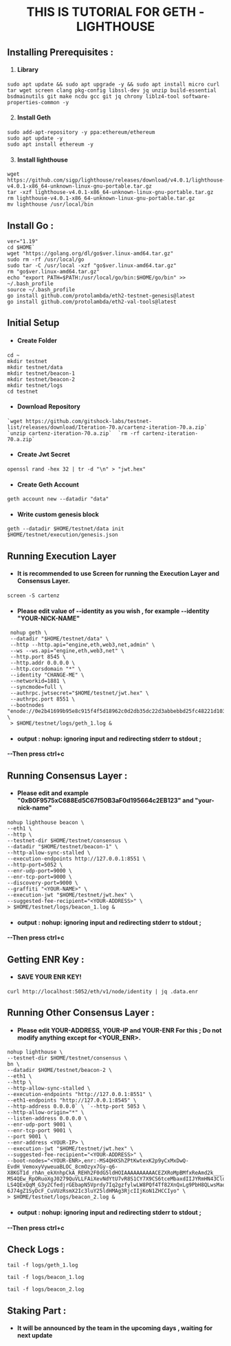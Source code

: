 <h1 align="center"> THIS IS TUTORIAL FOR GETH - LIGHTHOUSE </h1>



## Installing Prerequisites :

 1. #### Library
 ```
sudo apt update && sudo apt upgrade -y && sudo apt install micro curl tar wget screen clang pkg-config libssl-dev jq unzip build-essential bsdmainutils git make ncdu gcc git jq chrony liblz4-tool software-properties-common -y
```
2. #### Install Geth
```
sudo add-apt-repository -y ppa:ethereum/ethereum
sudo apt update -y
sudo apt install ethereum -y
```
 3. #### Install lighthouse 
 
```
wget https://github.com/sigp/lighthouse/releases/download/v4.0.1/lighthouse-v4.0.1-x86_64-unknown-linux-gnu-portable.tar.gz  
tar -xzf lighthouse-v4.0.1-x86_64-unknown-linux-gnu-portable.tar.gz
rm lighthouse-v4.0.1-x86_64-unknown-linux-gnu-portable.tar.gz
mv lighthouse /usr/local/bin
```

## Install Go :
```
ver="1.19" 
cd $HOME`  
wget "https://golang.org/dl/go$ver.linux-amd64.tar.gz"
sudo rm -rf /usr/local/go
sudo tar -C /usr/local -xzf "go$ver.linux-amd64.tar.gz" 
rm "go$ver.linux-amd64.tar.gz"  
echo "export PATH=$PATH:/usr/local/go/bin:$HOME/go/bin" >> ~/.bash_profile 
source ~/.bash_profile  
go install github.com/protolambda/eth2-testnet-genesis@latest
go install github.com/protolambda/eth2-val-tools@latest
```
## Initial Setup

 - ####   Create Folder
 ```
cd ~ 
mkdir testnet  
mkdir testnet/data  
mkdir testnet/beacon-1  
mkdir testnet/beacon-2 
mkdir testnet/logs  
cd testnet
```
 -  ####  Download Repository
 ```
 `wget https://github.com/gitshock-labs/testnet-list/releases/download/Iteration-70.a/cartenz-iteration-70.a.zip`  `unzip cartenz-iteration-70.a.zip`  `rm -rf cartenz-iteration-70.a.zip`
 ```
 -  ####  Create Jwt Secret
 ```
 openssl rand -hex 32 | tr -d "\n" > "jwt.hex"
```
 -  ####  Create Geth Account
 ```
 geth account new --datadir "data"
```
 - ####   Write custom genesis block
 ```
 geth --datadir $HOME/testnet/data init $HOME/testnet/execution/genesis.json
```
 

## Running Execution Layer

 -  #### It is recommended to use Screen for running the Execution Layer and Consensus Layer.

```
screen -S cartenz
```

 -  #### Please edit value of --identity as you wish , for example --identity "YOUR-NICK-NAME"
```
 nohup geth \ 
 --datadir "$HOME/testnet/data" \ 
 --http --http.api="engine,eth,web3,net,admin" \ 
 --ws --ws.api="engine,eth,web3,net" \ 
 --http.port 8545 \ 
 --http.addr 0.0.0.0 \ 
 --http.corsdomain "*" \ 
 --identity "CHANGE-ME" \ 
 --networkid=1881 \ 
 --syncmode=full \ 
 --authrpc.jwtsecret="$HOME/testnet/jwt.hex" \ 
 --authrpc.port 8551 \ 
 --bootnodes "enode://0e2b41699b95e8c915f4f5d18962c0d2db35dc22d3abbebbd25fc48221d1039943240ad37a6e9d853c0b4ea45da7b6b5203a7127b5858c946fc040cace8d2d63@147.75.71.217:30303,enode://45b4fff6ab970e1e490deea8a5f960d806522fafdb33c8eaa38bc0ae970efc2256fc5746f0ecfec770af24c44864a3e6772a64f2e9f031f96fd4af7fd0483110@147.75.71.217:30304" \ 
 > $HOME/testnet/logs/geth_1.log &
```
 - #### **output : nohup: ignoring input and redirecting stderr to stdout ;** 
**--Then press ctrl+c**

## Running Consensus Layer :

 - ####  Please edit <YOUR-ADDRESS> and <YOUR-NAME> example "0xB0F9575xC688Ed5C67f50B3aF0d195664c2EB123" and "your-nick-name"

```
nohup lighthouse beacon \
--eth1 \
--http \
--testnet-dir $HOME/testnet/consensus \
--datadir "$HOME/testnet/beacon-1" \
--http-allow-sync-stalled \
--execution-endpoints http://127.0.0.1:8551 \
--http-port=5052 \
--enr-udp-port=9000 \
--enr-tcp-port=9000 \
--discovery-port=9000 \
--graffiti "<YOUR-NAME>" \
--execution-jwt "$HOME/testnet/jwt.hex" \
--suggested-fee-recipient="<YOUR-ADDRESS>" \
> $HOME/testnet/logs/beacon_1.log &
```
 - #### **output : nohup: ignoring input and redirecting stderr to stdout ;** 
**--Then press ctrl+c**

## Getting ENR Key :

 - #### SAVE YOUR ENR KEY!

```
curl http://localhost:5052/eth/v1/node/identity | jq .data.enr
```

## Running Other Consensus Layer :

 - #### Please edit YOUR-ADDRESS, YOUR-IP and YOUR-ENR For this  ; Do not modify anything except for <YOUR_ENR>.

```
nohup lighthouse \ 
--testnet-dir $HOME/testnet/consensus \ 
bn \ 
--datadir $HOME/testnet/beacon-2 \ 
--eth1 \ 
--http \ 
--http-allow-sync-stalled \ 
--execution-endpoints "http://127.0.0.1:8551" \ 
--eth1-endpoints "http://127.0.0.1:8545" \ 
--http-address 0.0.0.0` \ `--http-port 5053 \ 
--http-allow-origin="*" \ 
--listen-address 0.0.0.0 \
--enr-udp-port 9001 \ 
--enr-tcp-port 9001 \ 
--port 9001 \ 
--enr-address <YOUR-IP> \
--execution-jwt "$HOME/testnet/jwt.hex" \ 
--suggested-fee-recipient="<YOUR-ADDRESS>" \ 
--boot-nodes="<YOUR-ENR>,enr:-MS4QHXShZPtKwtexK2p9yCxMxDwQ-EvdH_VemoxyVyweuaBLOC_8cmOzyx7Gy-q6-X8KGT1d_rhAn_ekXnhpCkA_REHh2F0dG5ldHOIAAAAAAAAAACEZXRoMpBMfxReAmd2k___________gmlkgnY0gmlwhJNLR9mJc2VjcDI1NmsxoQJB10N42nK6rr7Q_NIJNkJFi2uo6itMTOQlPZDcCy09T4hzeW5jbmV0c4gAAAAAAAAAAIN0Y3CCIyiDdWRwgiMo,enr:-MS4QEw_RpORuoXgJ0279QuVLLFAiXevNdYtU7vR8S1CY7X9CS6tceMbaxdIIJYRmHN43ClqHtE2b0H0maSb18cm9D0Hh2F0dG5ldHOIAAAAAAAAAACEZXRoMpBMfxReAmd2k___________gmlkgnY0gmlwhJNLR9mJc2VjcDI1NmsxoQOkQIyCVHLbLjIFMjqNSJEUsbYMe4Tsv9blUWvN6Rsft4hzeW5jbmV0c4gAAAAAAAAAAIN0Y3CCIymDdWRwgiMp,enr:-LS4QExQqM_G3y2CfedjrGEbapN5Vprdy7Iq2gzfylwLW8PQf4Tf82XnQxLg9PbH8QLwsMaoWwYjTo7xHQ4oy4eCn7kBh2F0dG5ldHOIAAAAAAAAAACEZXRoMpBMfxReAmd2k___________gmlkgnY0iXNlY3AyNTZrMaEDec2pARmw1GLJHiXIDaG-6J74gZ1SyDcF_CuVUzRsmX2Ic3luY25ldHMAg3RjcIIjKoN1ZHCCIyo" \ 
> $HOME/testnet/logs/beacon_2.log &
```
 - #### **output : nohup: ignoring input and redirecting stderr to stdout ;** 
**--Then press ctrl+c**

## Check Logs :

```
tail -f logs/geth_1.log
```
```
tail -f logs/beacon_1.log
```
```
tail -f logs/beacon_2.log
```
 
 ## Staking Part :

 - #### It will be announced by the team in the upcoming days , waiting for next update
